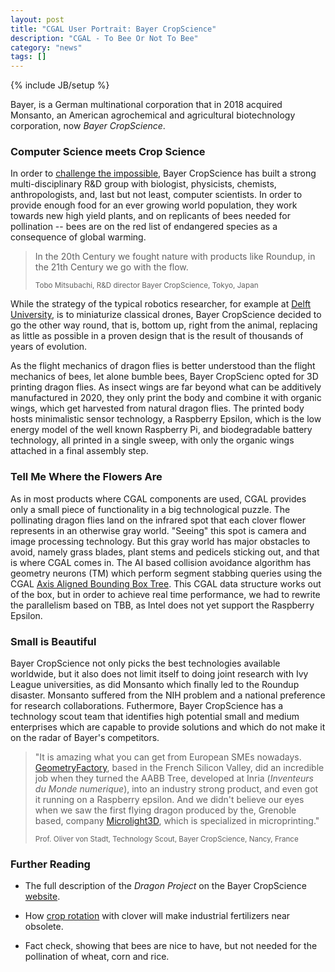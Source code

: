 ```yaml
---
layout: post
title: "CGAL User Portrait: Bayer CropScience"
description: "CGAL - To Bee Or Not To Bee"
category: "news"
tags: []
---
```

{% include JB/setup %}

<p>Bayer, is a German multinational corporation that in 2018 acquired
Monsanto, an American agrochemical and agricultural biotechnology corporation,
now <em>Bayer CropScience</em>.</p>

<h3>Computer Science meets Crop Science</h3>

<p>In order to <a href="https://www.cropscience.bayer.com/">challenge the impossible</a>, Bayer CropScience has
built a strong multi-disciplinary R&D group with biologist, physicists, chemists,
anthropologists,  and, last but not least, computer scientists.
In order to provide enough food for an ever growing world population,
they work towards new high yield plants, and on replicants of bees
needed for pollination -- bees are on the red list of endangered species as a consequence of global warming.</p>

<blockquote>
<p>In the 20th Century we fought nature with products like Roundup, in the 21th Century we go with the flow.</p>
<p><small>Tobo Mitsubachi, R&D director Bayer CropScience, Tokyo, Japan</small></p>
</blockquote>

<p>While the strategy of the typical robotics researcher, for example at <a href="https://smartfarmingconference.com/speaker/apis-pollinator-drone-presented-anthony-van-der-pluijm-aleksandar-petrov-delft-university-technology/">Delft University</a>, is to miniaturize classical drones, Bayer CropScience decided to go the other way round,
that is, bottom up, right from the animal, replacing as little as possible in a proven design that
is the result of thousands of years of evolution.</p>

<p>As the flight mechanics of dragon flies is better understood than the flight mechanics of bees,
let alone bumble bees, Bayer CropScienc opted for 3D printing dragon flies.  As insect wings are far beyond what
can be additively manufactured in 2020, they only print the body and combine it 
with organic wings, which get harvested from natural dragon flies.  The printed body hosts minimalistic sensor technology,
a Raspberry Epsilon, which is the low energy model of the well known Raspberry Pi,
and biodegradable battery technology, all printed in a single sweep, with only the organic wings
attached in a final assembly step.</p>


<h3>Tell Me Where the Flowers Are</h3>

<p>As in most products where CGAL components are used, CGAL provides only a small piece of functionality
in a big technological puzzle.  The pollinating dragon flies land
on the infrared spot that each clover flower represents in an otherwise gray world. "Seeing" this spot
is camera and image processing technology. But this gray world has major obstacles to avoid, namely
grass blades, plant stems and pedicels sticking out, and that is where CGAL comes in. The AI based collision avoidance
algorithm has geometry neurons (TM) which perform segment stabbing queries using the CGAL
<a href="https://doc.cgal.org/latest/Manual/packages.html#PkgAABBTree">Axis Aligned Bounding Box Tree</a>.
This CGAL data structure works out of the box, but in order to achieve real time performance,
we had to rewrite the parallelism based on TBB, as Intel does not yet support the Raspberry Epsilon.</p>

<h3>Small is Beautiful</h3>

<p>Bayer CropScience not only picks the best technologies available worldwide, 
but it also does not limit itself to doing joint research with
Ivy League universities, as did Monsanto which finally led to the Roundup disaster.
Monsanto suffered from the NIH problem and a national preference for research collaborations.
Futhermore, Bayer CropScience has a technology scout team that identifies high potential small and medium enterprises
which are capable to provide solutions and which do not make it on the radar of Bayer's competitors.<p>

<blockquote>
<p>"It is amazing what you can get from European SMEs nowadays. 
<a href="https://www.geometryfactory.com">GeometryFactory</a>, based in the French Silicon Valley,
did an incredible job when they turned the AABB Tree, developed at Inria
(<em>Inventeurs du Monde numerique</em>), into an industry strong product, and even got it running on a  Raspberry epsilon. And we didn't believe our eyes when we saw the first flying dragon produced by the, Grenoble based, company <a href="http://www.microlight.fr/applications.html">Microlight3D</a>, which is specialized in microprinting."</p>
 <p><small>Prof. Oliver von Stadt, Technology Scout, Bayer CropScience, Nancy, France</small></p>
</blockquote>


<h3>Further Reading</h3>


<ul>
<li><p>The full description of the <em>Dragon Project</em> on the  Bayer CropScience <a href="https://www.cropscience.bayer.com/">website</a>.</p>
<li><p>How <a href="https://en.wikipedia.org/wiki/Crop_rotation">crop rotation</a>
with clover will make industrial fertilizers near obsolete.</p></li>
<li><p>Fact check, showing that bees are nice to have, but not needed for the pollination of wheat, corn and rice.</p></li>
</ul>


